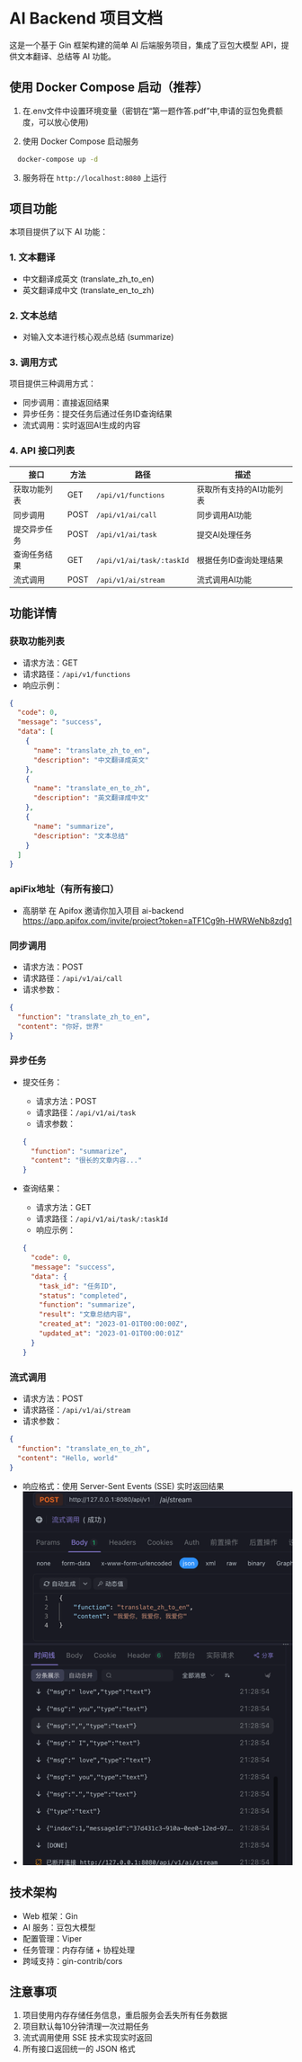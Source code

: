 # AI Backend 项目文档

这是一个基于 Gin 框架构建的简单 AI 后端服务项目，集成了豆包大模型 API，提供文本翻译、总结等 AI 功能。


## 使用 Docker Compose 启动（推荐）

1. 在.env文件中设置环境变量（密钥在“第一题作答.pdf”中,申请的豆包免费额度，可以放心使用)

2. 使用 Docker Compose 启动服务
```bash
  docker-compose up -d
  ```

3. 服务将在 `http://localhost:8080` 上运行

## 项目功能

本项目提供了以下 AI 功能：

### 1. 文本翻译

- 中文翻译成英文 (translate_zh_to_en)
- 英文翻译成中文 (translate_en_to_zh)

### 2. 文本总结

- 对输入文本进行核心观点总结 (summarize)

### 3. 调用方式

项目提供三种调用方式：

- 同步调用：直接返回结果
- 异步任务：提交任务后通过任务ID查询结果
- 流式调用：实时返回AI生成的内容

### 4. API 接口列表

| 接口     | 方法   | 路径                        | 描述            |
|--------|------|---------------------------|---------------|
| 获取功能列表 | GET  | `/api/v1/functions`       | 获取所有支持的AI功能列表 |
| 同步调用   | POST | `/api/v1/ai/call`         | 同步调用AI功能      |
| 提交异步任务 | POST | `/api/v1/ai/task`         | 提交AI处理任务      |
| 查询任务结果 | GET  | `/api/v1/ai/task/:taskId` | 根据任务ID查询处理结果  |
| 流式调用   | POST | `/api/v1/ai/stream`       | 流式调用AI功能      |

## 功能详情

### 获取功能列表

- 请求方法：GET
- 请求路径：`/api/v1/functions`
- 响应示例：

```json
{
  "code": 0,
  "message": "success",
  "data": [
    {
      "name": "translate_zh_to_en",
      "description": "中文翻译成英文"
    },
    {
      "name": "translate_en_to_zh",
      "description": "英文翻译成中文"
    },
    {
      "name": "summarize",
      "description": "文本总结"
    }
  ]
}
```

### apiFix地址（有所有接口）

- 高朋举 在 Apifox 邀请你加入项目 ai-backend https://app.apifox.com/invite/project?token=aTF1Cg9h-HWRWeNb8zdg1

### 同步调用

- 请求方法：POST
- 请求路径：`/api/v1/ai/call`
- 请求参数：

```json
{
  "function": "translate_zh_to_en",
  "content": "你好，世界"
}
```

### 异步任务

- 提交任务：
    - 请求方法：POST
    - 请求路径：`/api/v1/ai/task`
    - 请求参数：
  ```json
  {
    "function": "summarize",
    "content": "很长的文章内容..."
  }
  ```


- 查询结果：
    - 请求方法：GET
    - 请求路径：`/api/v1/ai/task/:taskId`
    - 响应示例：
  ```json
  {
    "code": 0,
    "message": "success",
    "data": {
      "task_id": "任务ID",
      "status": "completed",
      "function": "summarize",
      "result": "文章总结内容",
      "created_at": "2023-01-01T00:00:00Z",
      "updated_at": "2023-01-01T00:00:01Z"
    }
  }
  ```

### 流式调用

- 请求方法：POST
- 请求路径：`/api/v1/ai/stream`
- 请求参数：

```json
{
  "function": "translate_en_to_zh",
  "content": "Hello, world"
}
```

- 响应格式：使用 Server-Sent Events (SSE) 实时返回结果
- ![img.png](image/img.png)

## 技术架构

- Web 框架：Gin
- AI 服务：豆包大模型
- 配置管理：Viper
- 任务管理：内存存储 + 协程处理
- 跨域支持：gin-contrib/cors

## 注意事项

1. 项目使用内存存储任务信息，重启服务会丢失所有任务数据
2. 项目默认每10分钟清理一次过期任务
3. 流式调用使用 SSE 技术实现实时返回
4. 所有接口返回统一的 JSON 格式
